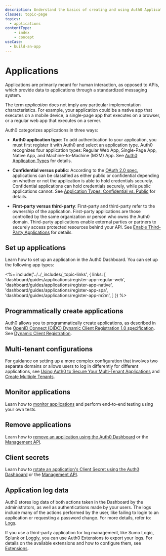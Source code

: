 ```yaml
---
description: Understand the basics of creating and using Auth0 Applications.
classes: topic-page
topics:
  - applications
contentType: 
    - index
    - concept
useCase:
  - build-an-app
---
```

# Applications

Applications are primarily meant for human interaction, as opposed to APIs, which provide data to applications through a standardized messaging system.

The term _application_ does not imply any particular implementation characteristics. For example, your application could be a native app that executes on a mobile device, a single-page app that executes on a browser, or a regular web app that executes on a server.

Auth0 categorizes applications in three ways:

* **Auth0 application type**: To add authentication to your application, you must first register it with Auth0 and select an application type. Auth0 recognizes four application types: Regular Web App, Single-Page App, Native App, and Machine-to-Machine (M2M) App. See [Auth0 Application Types](/applications/concepts/app-types-auth0) for details.

* **Confidential versus public**: According to the [OAuth 2.0 spec](https://tools.ietf.org/html/rfc6749#section-2.1), applications can be classified as either public or confidential depending on whether or not the application is able to hold credentials securely. Confidential applications can hold credentials securely, while public applications cannot. See [Application Types: Confidential vs. Public](/applications/concepts/app-types-confidential-public) for details.

* **First-party versus third-party**: First-party and third-party refer to the ownership of the application. First-party applications are those controlled by the same organization or person who owns the Auth0 domain. Third-party applications enable external parties or partners to securely access protected resources behind your API. See [Enable Third-Party Applications](/applications/guides/enable-third-party-apps) for details.

## Set up applications

Learn how to set up an application in the Auth0 Dashboard. You can set up the following app types: 

<%= include('../../_includes/_topic-links', { links: [
  'dashboard/guides/applications/register-app-regular-web',
  'dashboard/guides/applications/register-app-native',
  'dashboard/guides/applications/register-app-spa',
  'dashboard/guides/applications/register-app-m2m',
] }) %>

## Programmatically create applications

Auth0 allows you to programmatically create applications, as described in the [OpenID Connect (OIDC) Dynamic Client Registration 1.0 specification](https://openid.net/specs/openid-connect-registration-1_0.html). See [Dynamic Client Registration](/api-auth/dynamic-client-registration).

## Multi-tenant configurations

For guidance on setting up a more complex configuration that involves two separate domains or allows users to log in differently for different applications, see [Using Auth0 to Secure Your Multi-Tenant Applications](/design/using-auth0-with-multi-tenant-apps) and [Create Multiple Tenants](/dashboard/guides/tenants/create-multiple-tenants.md).

## Monitor applications

Learn how to [monitor applications](/monitoring/guides/monitor-applications) and perform end-to-end testing using your own tests. 

## Remove applications

Learn how to [remove an application using the Auth0 Dashboard](/dashboard/guides/applications/remove-app) or the [Management API](/api/management/guides/applications/remove-app).

## Client secrets

Learn how to [rotate an application's Client Secret using the Auth0 Dashboard](/dashboard/guides/applications/rotate-client-secret) or the [Management API](/api/management/guides/applications/rotate-client-secret).

## Application log data

Auth0 stores log data of both actions taken in the Dashboard by the administrators, as well as authentications made by your users. The logs include many of the actions performed by the user, like failing to login to an application or requesting a password change. For more details, refer to: [Logs](/logs).

If you use a third-party application for log management, like Sumo Logic, Splunk or Loggly, you can use Auth0 Extensions to export your logs. For details on the available extensions and how to configure them, see [Extensions](/extensions). 